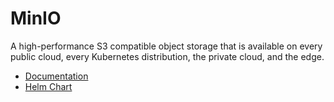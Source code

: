 # MinIO

A high-performance S3 compatible object storage that is available on every public cloud, every Kubernetes distribution, the private cloud, and the edge.

- [Documentation](https://min.io/docs/minio/kubernetes/upstream/index.html)
- [Helm Chart](https://github.com/minio/operator/tree/master/helm)
